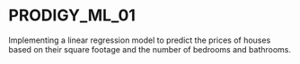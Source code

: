 # PRODIGY_ML_01
Implementing a linear regression model to predict the prices of houses based on their square footage and the number of bedrooms and bathrooms.
